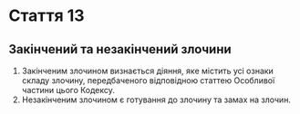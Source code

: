 Cтаття 13
====
Закінчений та незакінчений злочини
----
1. Закінченим злочином визнається діяння, яке містить усі ознаки складу злочину, передбаченого відповідною статтею Особливої частини цього Кодексу.
2. Незакінченим злочином є готування до злочину та замах на злочин.
